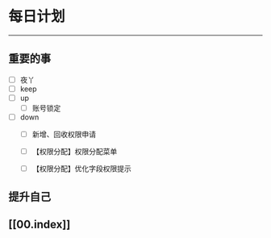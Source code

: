 
# 每日计划
---
## 重要的事

- [ ]    夜丫
- [ ]   keep
- [ ]  up
	- [ ] 账号锁定
- [ ] down
	- [ ] 新增、回收权限申请
	- [ ] 【权限分配】权限分配菜单
	- [ ] 【权限分配】优化字段权限提示



## 提升自己

  



## [[00.index]]










